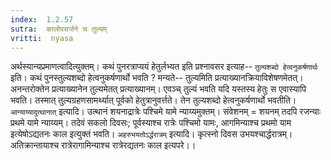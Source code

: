 ```yaml
---
index:  1.2.57
sutra:  कालोपसर्जने च तुल्यम्
vritti:  nyasa
---
```


अर्थस्यान्यप्रमाणत्वादित्युक्तम्। कथं पुनरत्राप्ययं हेतुर्लभ्यत इति
प्रश्नावसर इत्याह-- `तुल्यशब्दो हेत्वनुकर्षणार्थः` इति। कथं पुनस्तुल्यशब्दो हेत्वनुकर्षणार्थो भवति ? मन्यते-- तुल्यमिति प्रत्याख्यानक्रियाविशेषणमेतत्। अनन्तरोक्तेन प्रत्याख्यानेन तुल्यमेतत् प्रत्याख्यानम्। एवञ्च् तुल्यं भवति यदि यस्तस्य हेतुः स एवास्यापि भवति। तस्मात् तुल्यग्रहणसामर्थ्यात् पूर्वको हेतुत्रानुवर्त्तते। तेन तुल्यशब्दो हेत्वनुकर्षणार्थो भवतीति। `आन्याय्यादुत्थानात्` इत्यादि। उत्थानं शयनाद्रात्रेः पश्चिमे यामे न्याय्यमुक्तम्। संवेशनम् = शयनम् तदपि रजन्याः प्रथमे यामे न्याय्यम्। तदेवं सकलो दिवसः; पूर्वस्याश्च रात्रेः पश्चिमो यामः, आगमिन्याश्च प्रथमो याम इत्येषोऽद्यतनः काल इत्युक्तं भवति। `अहरुभयतोऽर्द्धरात्रम्` इत्यादि। कृत्स्नो दिवस उभयश्चार्द्धरात्रम्। अतिक्रान्तायाश्च रात्रेरागामिन्याश्च रात्रेरद्यतनः काल इत्यपरे।।

